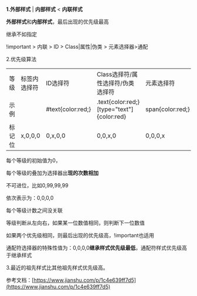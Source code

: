 **1.外部样式** | **内部样式** < **内联样式**

**外部样式**和**内部样式**，最后出现的优先级最高

继承不如指定

!important > 内联 > ID > Class|属性|伪类 > 元素选择器>通配

2.优先级算法

|   |   |   |   |   |
|---|---|---|---|---|
|等级|标签内选择符|ID选择符|Class选择符/属性选择符/伪类选择符|元素选择符|
|示例|<span style="color:red;">|#text{color:red;}|.text{color:red;} [type="text"]{color:red}|span{color:red;}|
|标记位|x,0,0,0|0,x,0,0|0,0,x,0|0,0,0,x|

  
每个等级的初始值为0，

每个等级的叠加为选择器出**现的次数相加**

不可进位，比如0,99,99,99

依次表示为：0,0,0,0

每个等级计数之间没关联

等级判断从左向右，如果某一位数值相同，则判断下一位数值

如果两个优先级相同，则最后出现的优先级高，!important也适用

通配符选择器的特殊性值为：0,0,0,0**继承样式优先级最低**，通配符样式优先级高于继承样式

3.最近的祖先样式比其他祖先样式优先级高。

  
  

参考文档：[https://www.jianshu.com/p/1c4e639ff7d5](https://www.jianshu.com/p/1c4e639ff7d5)